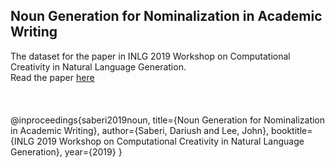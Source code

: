 ## Noun Generation for Nominalization in Academic Writing 
The dataset for the paper in INLG 2019 Workshop on Computational Creativity in Natural Language Generation.<br>Read the paper <a href="https://www.researchgate.net/publication/336927357_Noun_Generation_for_Nominalization_in_Academic_Writing" target="_blank">here</a>
<br>
<br>
<br>
<br>
@inproceedings{saberi2019noun,
title={Noun Generation for Nominalization in Academic Writing},
author={Saberi, Dariush and Lee, John},
booktitle={INLG 2019 Workshop on Computational Creativity in Natural Language Generation},
year={2019}
}

